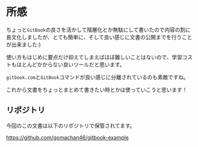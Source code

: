 # 所感

ちょっと`GitBook`の良さを活かして階層化とか無駄にして書いたので内容の割に長文化しましたが、とても簡単に、そして良い感じに文書の公開までを行うことが出来ました:)

使い方もはじめに要点だけ抑えてしまえばほぼ難しいことはないので、学習コストもほとんどかからない良いツールだと思います。

`gitbook.com`と`GitBook`コマンドが良い感じに分離されているのも素敵ですね。

これから文書をちょっとまとめて書きたい時とかは使っていこうと思います！

## リポジトリ

今回のこの文書は以下のリポジトリで保管されてます。

https://github.com/gomachan46/gitbook-example